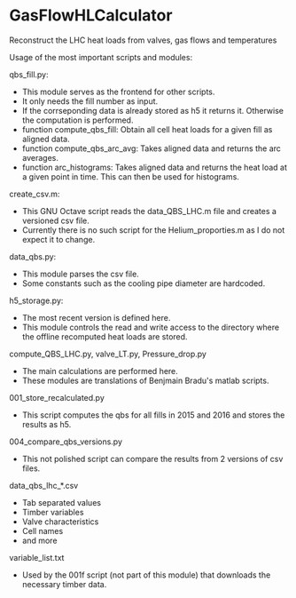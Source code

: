 # GasFlowHLCalculator
Reconstruct the LHC heat loads from valves, gas flows and temperatures

Usage of the most important scripts and modules:

qbs_fill.py:

- This module serves as the frontend for other scripts.
- It only needs the fill number as input.
- If the corrseponding data is already stored as h5 it returns it. Otherwise the computation is performed.
- function compute_qbs_fill: Obtain all cell heat loads for a given fill as aligned data.
- function compute_qbs_arc_avg: Takes aligned data and returns the arc averages.
- function arc_histograms: Takes aligned data and returns the heat load at a given point in time. This can then be used for histograms.

create_csv.m:

- This GNU Octave script reads the data_QBS_LHC.m file and creates a versioned csv file.
- Currently there is no such script for the Helium_proporties.m as I do not expect it to change.

data_qbs.py:

- This module parses the csv file. 
- Some constants such as the cooling pipe diameter are hardcoded.

h5_storage.py:

- The most recent version is defined here.
- This module controls the read and write access to the directory where the offline recomputed heat loads are stored.

compute_QBS_LHC.py, valve_LT.py, Pressure_drop.py

- The main calculations are performed here. 
- These modules are translations of Benjmain Bradu's matlab scripts.

001_store_recalculated.py

- This script computes the qbs for all fills in 2015 and 2016 and stores the results as h5.

004_compare_qbs_versions.py

- This not polished script can compare the results from 2 versions of csv files.

data_qbs_lhc_*.csv

- Tab separated values
- Timber variables
- Valve characteristics
- Cell names 
- and more

variable_list.txt

- Used by the 001f script (not part of this module) that downloads the necessary timber data.
